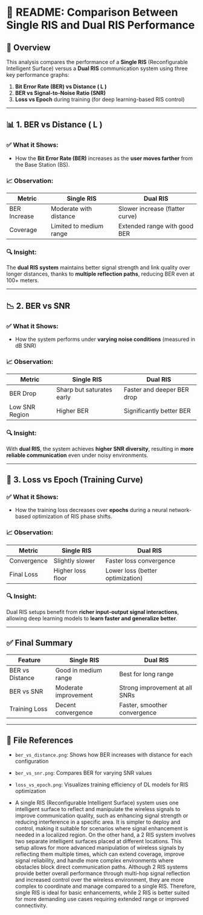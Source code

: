 
# 📄 README: Comparison Between Single RIS and Dual RIS Performance

## 📘 Overview
This analysis compares the performance of a **Single RIS** (Reconfigurable Intelligent Surface) versus a **Dual RIS** communication system using three key performance graphs:

1. **Bit Error Rate (BER) vs Distance \( L \)**  
2. **BER vs Signal-to-Noise Ratio (SNR)**  
3. **Loss vs Epoch** during training (for deep learning-based RIS control)

---

## 📊 1. BER vs Distance \( L \)

### ✅ What it Shows:
- How the **Bit Error Rate (BER)** increases as the **user moves farther** from the Base Station (BS).

### 📈 Observation:
| Metric        | Single RIS                    | Dual RIS                         |
|---------------|-------------------------------|----------------------------------|
| BER Increase  | Moderate with distance         | Slower increase (flatter curve)  |
| Coverage      | Limited to medium range        | Extended range with good BER     |

### 🔍 Insight:
The **dual RIS system** maintains better signal strength and link quality over longer distances, thanks to **multiple reflection paths**, reducing BER even at 100+ meters.

---

## 📉 2. BER vs SNR

### ✅ What it Shows:
- How the system performs under **varying noise conditions** (measured in dB SNR)

### 📈 Observation:
| Metric         | Single RIS                 | Dual RIS                         |
|----------------|----------------------------|----------------------------------|
| BER Drop       | Sharp but saturates early  | Faster and deeper BER drop       |
| Low SNR Region | Higher BER                 | Significantly better BER         |

### 🔍 Insight:
With **dual RIS**, the system achieves **higher SNR diversity**, resulting in **more reliable communication** even under noisy environments.

---

## 🧠 3. Loss vs Epoch (Training Curve)

### ✅ What it Shows:
- How the training loss decreases over **epochs** during a neural network-based optimization of RIS phase shifts.

### 📈 Observation:
| Metric       | Single RIS              | Dual RIS                       |
|--------------|-------------------------|--------------------------------|
| Convergence  | Slightly slower         | Faster loss convergence        |
| Final Loss   | Higher loss floor       | Lower loss (better optimization) |

### 🔍 Insight:
Dual RIS setups benefit from **richer input-output signal interactions**, allowing deep learning models to **learn faster and generalize better**.

---

## ✅ Final Summary

| Feature                  | Single RIS               | Dual RIS                         |
|--------------------------|--------------------------|----------------------------------|
| BER vs Distance          | Good in medium range     | Best for long range              |
| BER vs SNR               | Moderate improvement     | Strong improvement at all SNRs   |
| Training Loss            | Decent convergence       | Faster, smoother convergence     |

---

## 📂 File References
- `ber_vs_distance.png`: Shows how BER increases with distance for each configuration  
- `ber_vs_snr.png`: Compares BER for varying SNR values  
- `loss_vs_epoch.png`: Visualizes training efficiency of DL models for RIS optimization

- A single RIS (Reconfigurable Intelligent Surface) system uses one intelligent surface to reflect and manipulate the wireless signals to improve communication quality, such as enhancing signal strength or reducing interference in a specific area. It is simpler to deploy and control, making it suitable for scenarios where signal enhancement is needed in a localized region. On the other hand, a 2 RIS system involves two separate intelligent surfaces placed at different locations. This setup allows for more advanced manipulation of wireless signals by reflecting them multiple times, which can extend coverage, improve signal reliability, and handle more complex environments where obstacles block direct communication paths. Although 2 RIS systems provide better overall performance through multi-hop signal reflection and increased control over the wireless environment, they are more complex to coordinate and manage compared to a single RIS. Therefore, single RIS is ideal for basic enhancements, while 2 RIS is better suited for more demanding use cases requiring extended range or improved connectivity.









